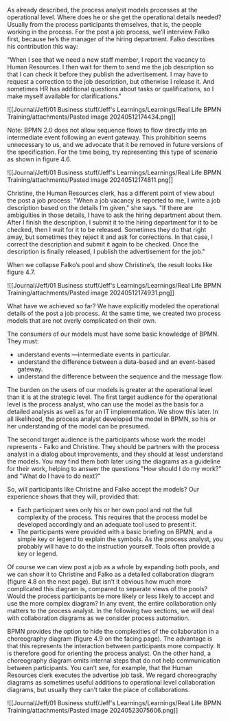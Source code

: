 As already described, the process analyst models processes at the operational level. Where does he or she get the operational details needed? Usually from the process participants themselves, that is, the people working in the process. For the post a job process, we’ll interview Falko first, because he’s the manager of the hiring department. Falko describes his contribution this way:

"When I see that we need a new staff member, I report the vacancy to Human Resources. I then wait for them to send me the job description so that I can check it before they publish the advertisement. I may have to request a correction to the job description, but otherwise I release it. And sometimes HR has additional questions about tasks or qualifications, so I make myself available for clarifications."

![[Journal/Jeff/01 Business stuff/Jeff's Learnings/Learnings/Real Life BPMN Training/attachments/Pasted image 20240512174434.png]]

Note: BPMN 2.0 does not allow sequence flows to flow directly into an intermediate event following an event gateway. This prohibition seems unnecessary to us, and we advocate that it be removed in future versions of the specification. For the time being, try representing this type of scenario as shown in figure 4.6.

![[Journal/Jeff/01 Business stuff/Jeff's Learnings/Learnings/Real Life BPMN Training/attachments/Pasted image 20240512174811.png]]

Christine, the Human Resources clerk, has a different point of view about the post a job process: "When a job vacancy is reported to me, I write a job description based on the details I’m given," she says. "If there are ambiguities in those details, I have to ask the hiring department about them. After I finish the description, I submit it to the hiring department for it to be checked, then I wait for it to be released. Sometimes they do that right away, but sometimes they reject it and ask for corrections. In that case, I correct the description and submit it again to be checked. Once the description is finally released, I publish the advertisement for the job."

When we collapse Falko’s pool and show Christine’s, the result looks like figure 4.7.

![[Journal/Jeff/01 Business stuff/Jeff's Learnings/Learnings/Real Life BPMN Training/attachments/Pasted image 20240512174931.png]]

What have we achieved so far? We have explicitly modeled the operational details of the post a job process. At the same time, we created two process models that are not overly complicated on their own.

The consumers of our models must have some basic knowledge of BPMN. They must:

- understand events —intermediate events in particular.
- understand the difference between a data-based and an event-based gateway.
- understand the difference between the sequence and the message flow.

The burden on the users of our models is greater at the operational level than it is at the strategic level. The first target audience for the operational level is the process analyst, who can use the model as the basis for a detailed analysis as well as for an IT implementation. We show this later. In all likelihood, the process analyst developed the model in BPMN, so his or her understanding of the model can be presumed.

The second target audience is the participants whose work the model represents - Falko and Christine. They should be partners with the process analyst in a dialog about improvements, and they should at least understand the models. You may find them both later using the diagrams as a guideline for their work, helping to answer the questions "How should I do my work?" and "What do I have to do next?"

So, will participants like Christine and Falko accept the models? Our experience shows that they will, provided that:

- Each participant sees only his or her own pool and not the full complexity of the process. This requires that the process model be developed accordingly and an adequate tool used to present it.
- The participants were provided with a basic briefing on BPMN, and a simple key or legend to explain the symbols. As the process analyst, you probably will have to do the instruction yourself. Tools often provide a key or legend.

Of course we can view post a job as a whole by expanding both pools, and we can show it to Christine and Falko as a detailed collaboration diagram (figure 4.8 on the next page). But isn’t it obvious how much more complicated this diagram is, compared to separate views of the pools? Would the process participants be more likely or less likely to accept and use the more complex diagram? In any event, the entire collaboration only matters to the process analyst. In the following two sections, we will deal with collaboration diagrams as we consider process automation.

BPMN provides the option to hide the complexities of the collaboration in a choreography diagram (figure 4.9 on the facing page). The advantage is that this represents the interaction between participants more compactly. It is therefore good for orienting the process analyst. On the other hand, a choreography diagram omits internal steps that do not help communication between participants. You can’t see, for example, that the Human Resources clerk executes the advertise job task. We regard choreography diagrams as sometimes useful additions to operational level collaboration diagrams, but usually they can’t take the place of collaborations.

![[Journal/Jeff/01 Business stuff/Jeff's Learnings/Learnings/Real Life BPMN Training/attachments/Pasted image 20240523075606.png]]
